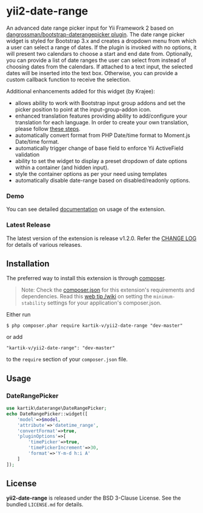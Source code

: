 yii2-date-range
=================

An advanced date range picker input for Yii Framework 2 based on [dangrossman/bootstrap-daterangepicker plugin](https://github.com/dangrossman/bootstrap-daterangepicker). 
The date range picker widget is styled for Bootstrap 3.x and creates a dropdown menu from which a user can select a range of dates. If the plugin is invoked with no options, 
it will present two calendars to choose a start and end date from. Optionally, you can provide a list of date ranges the user can select from instead of 
choosing dates from the calendars. If attached to a text input, the selected dates will be inserted into the text box. Otherwise, you can provide a custom callback 
function to receive the selection.

Additional enhancements added for this widget (by Krajee):

- allows ability to work with Bootstrap input group addons and set the picker position to point at the input-group-addon icon.
- enhanced translation features providing ability to add/configure your translation for each language. In order to create your own translation, 
  please follow [these steps](http://demos.krajee.com/date-range#translations).
- automatically convert format from PHP Date/time format to Moment.js Date/time format.
- automatically trigger change of base field to enforce Yii ActiveField validation
- ability to set the widget to display a preset dropdown of date options within a container (and hidden input).
- style the container options as per your need using templates
- automatically disable date-range based on disabled/readonly options.

### Demo
You can see detailed [documentation](http://demos.krajee.com/date-range) on usage of the extension.

### Latest Release
The latest version of the extension is release v1.2.0. Refer the [CHANGE LOG](https://github.com/kartik-v/yii2-date-range/blob/master/CHANGE.md) for details of various releases.

## Installation

The preferred way to install this extension is through [composer](http://getcomposer.org/download/).

> Note: Check the [composer.json](https://github.com/kartik-v/yii2-date-range/blob/master/composer.json) for this extension's requirements and dependencies. 
Read this [web tip /wiki](http://webtips.krajee.com/setting-composer-minimum-stability-application/) on setting the `minimum-stability` settings for your application's composer.json.

Either run

```
$ php composer.phar require kartik-v/yii2-date-range "dev-master"
```

or add

```
"kartik-v/yii2-date-range": "dev-master"
```

to the ```require``` section of your `composer.json` file.

## Usage

### DateRangePicker

```php
use kartik\daterange\DateRangePicker;
echo DateRangePicker::widget([
    'model'=>$model,
    'attribute'=>'datetime_range',
    'convertFormat'=>true,
    'pluginOptions'=>[
        'timePicker'=>true,
        'timePickerIncrement'=>30,
        'format'=>'Y-m-d h:i A'
    ]
]);
```

## License

**yii2-date-range** is released under the BSD 3-Clause License. See the bundled `LICENSE.md` for details.